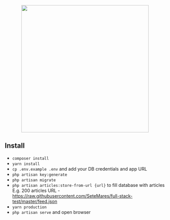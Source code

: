 <p align="center"><img src="https://res.cloudinary.com/dtfbvvkyp/image/upload/v1566331377/laravel-logolockup-cmyk-red.svg" width="400"></p>

## Install

- `composer install`
- `yarn install`
- `cp .env.example .env` and add your DB credentials and app URL
- `php artisan key:generate`
- `php artisan migrate`
- `php artisan articles:store-from-url {url}` to fill database with articles
<br>E.g. 200 articles URL - https://raw.githubusercontent.com/SeteMares/full-stack-test/master/feed.json
- `yarn production`
- `php artisan serve` and open browser
